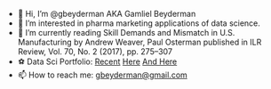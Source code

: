 - 👋 Hi, I’m @gbeyderman AKA Gamliel Beyderman
- 👀 I’m interested in pharma marketing applications of data science.
- 🌱 I’m currently reading Skill Demands and Mismatch in U.S. Manufacturing by Andrew Weaver, Paul Osterman published in ILR Review, Vol. 70, No. 2 (2017), pp. 275–307
- ⚽ Data Sci Portfolio: [Recent](https://github.com/gbeyderman/gbeyderman/blob/gh-pages/Pharma_Marketers_AI_Investment.ipynb) [Here](https://github.com/gbeyderman/gbeyderman/blob/gh-pages/Airbnb_Price.ipynb) [And Here](https://github.com/gbeyderman/gbeyderman/blob/gh-pages/Purchase_Modeling_using_Clickstream_Data_and_Markov_Chains.pdf) 
- 📫 How to reach me: gbeyderman@gmail.com

<!---
gbeyderman/gbeyderman is a ✨ special ✨ repository because its `README.md` (this file) appears on your GitHub profile.
You can click the Preview link to take a look at your changes.
--->
